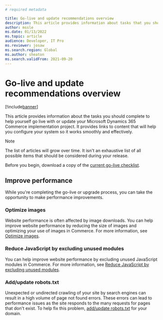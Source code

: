 ```yaml
---
# required metadata

title: Go-live and update recommendations overview
description: This article provides information about tasks that you should complete to help yourself go live with or update your Microsoft Dynamics 365 Commerce implementation project.
author: mssle
ms.date: 01/13/2022
ms.topic: article
audience: Developer, IT Pro
ms.reviewer: josaw
ms.search.region: Global
ms.author: sheaton
ms.search.validFrom: 2021-09-20
---
```


# Go-live and update recommendations overview

[!include[banner](../includes/banner.md)]

This article provides information about the tasks you should complete to help yourself go live with or update your Microsoft Dynamics 365 Commerce implementation project. It provides links to content that will help you configure your system so it works smoothly and effectively.

> [!NOTE]
> The list of articles will grow over time. It isn't an exhaustive list of all possible items that should be considered during your release.

Before you begin, download a copy of the [current go-live checklist](https://aka.ms/d365fogolivechecklist).

## Improve performance

While you're completing the go-live or upgrade process, you can take the opportunity to make performance improvements.

### Optimize images

Website performance is often affected by image downloads. You can help improve website performance by reducing the size of images and optimizing your use of images in Commerce. For more information, see [Optimize images](performance-optimize-images.md).

### Reduce JavaScript by excluding unused modules

You can help improve website performance by excluding unused JavaScript modules in Commerce. For more information, see [Reduce JavaScript by excluding unused modules](performance-reduce-javascript.md).

### Add/update robots.txt

Unexpected or undirected crawling of your site by search engines can result in a high volume of page not found errors. These errors can lead to performance issues as the site responds to the many requests for pages that don't exist. To help fix this problem, [add/update robots.txt](add-robots-txt.md) for your domain.
